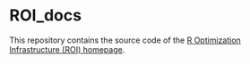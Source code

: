 # ROI_docs
This repository contains the source code of the [R Optimization Infrastructure (ROI) homepage](http://roi.r-forge.r-project.org/).




